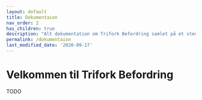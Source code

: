 ```yaml
---
layout: default
title: Dokumentaion
nav_order: 2
has_children: true
description: "Alt dokumentation om Trifork Befordring samlet på et sted!"
permalink: /dokumentaion
last_modified_date: '2020-09-17'
---
```


# Velkommen til Trifork Befordring

TODO
